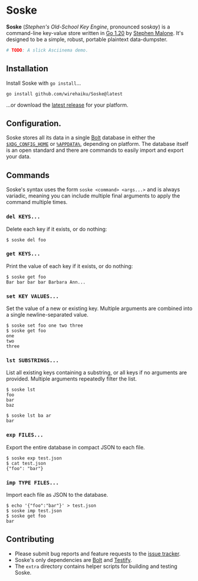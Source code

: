 # Soske

**Soske** (*Stephen's Old-School Key Engine*, pronounced sos*kay*) is a command-line key-value store written in [Go 1.20][gver] by [Stephen Malone][stvm].
It's designed to be a simple, robust, portable plaintext data-dumpster.

```bash
# TODO: A slick Asciinema demo.
```

## Installation

Install Soske with `go install`...

```
go install github.com/wirehaiku/Soske@latest
```

...or download the [latest release][rels] for your platform.

## Configuration.

Soske stores all its data in a single [Bolt][bolt] database in either the [`$XDG_CONFIG_HOME`][xdgs] or [`%APPDATA%`][appd], depending on platform.
The database itself is an open standard and there are commands to easily import and export your data.

## Commands

Soske's syntax uses the form `soske <command> <args...>` and is always variadic, meaning you can include multiple final arguments to apply the command multiple times.

### `del KEYS...`

Delete each key if it exists, or do nothing:

```
$ soske del foo
```

### `get KEYS...`

Print the value of each key if it exists, or do nothing:

```
$ soske get foo
Bar bar bar bar Barbara Ann...
```

### `set KEY VALUES...`

Set the value of a new or existing key. 
Multiple arguments are combined into a single newline-separated value.

```
$ soske set foo one two three
$ soske get foo
one
two
three
```

### `lst SUBSTRINGS...`

List all existing keys containing a substring, or all keys if no arguments are provided.
Multiple arguments repeatedly filter the list.

```
$ soske lst
foo
bar
baz

$ soske lst ba ar
bar
```


### `exp FILES...`

Export the entire database in compact JSON to each file.

```
$ soske exp test.json
$ cat test.json
{"foo": "bar"}
```

### `imp TYPE FILES...`

Import each file as JSON to the database.

```
$ echo '{"foo":"bar"}' > test.json
$ soske imp test.json
$ soske get foo
bar
```

## Contributing

- Please submit bug reports and feature requests to the [issue tracker][bugs].
- Soske's only dependencies are [Bolt][bolt] and [Testify][test].
- The `extra` directory contains helper scripts for building and testing Soske.

[appd]: https://ss64.com/nt/syntax-variables.html
[bolt]: https://github.com/etcd-io/bbolt
[bugs]: https://github.com/wirehaiku/Soske/issues
[gver]: https://go.dev/doc/go1.20
[rels]: https://github.com/wirehaiku/Soske/releases/latest
[stvm]: https://wirehaiku.org/
[test]: https://github.com/stretchr/testify
[xdgs]: https://wiki.archlinux.org/title/XDG_Base_Directory

